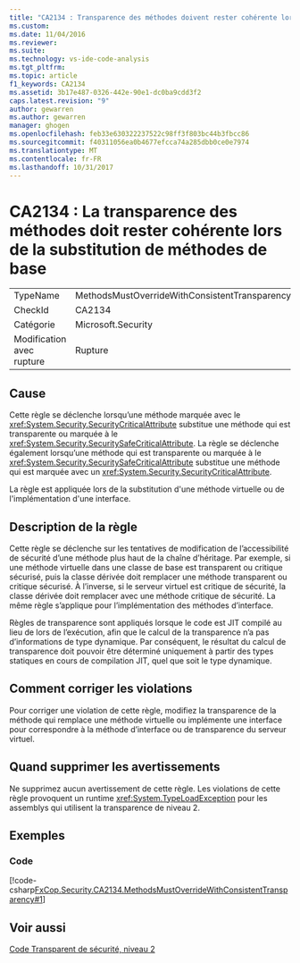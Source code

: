 ```yaml
---
title: "CA2134 : Transparence des méthodes doivent rester cohérente lors de la substitution de méthodes de base | Documents Microsoft"
ms.custom: 
ms.date: 11/04/2016
ms.reviewer: 
ms.suite: 
ms.technology: vs-ide-code-analysis
ms.tgt_pltfrm: 
ms.topic: article
f1_keywords: CA2134
ms.assetid: 3b17e487-0326-442e-90e1-dc0ba9cdd3f2
caps.latest.revision: "9"
author: gewarren
ms.author: gewarren
manager: ghogen
ms.openlocfilehash: feb33e630322237522c98ff3f803bc44b3fbcc86
ms.sourcegitcommit: f40311056ea0b4677efcca74a285dbb0ce0e7974
ms.translationtype: MT
ms.contentlocale: fr-FR
ms.lasthandoff: 10/31/2017
---
```

# <a name="ca2134-methods-must-keep-consistent-transparency-when-overriding-base-methods"></a>CA2134 : La transparence des méthodes doit rester cohérente lors de la substitution de méthodes de base
|||  
|-|-|  
|TypeName|MethodsMustOverrideWithConsistentTransparency|  
|CheckId|CA2134|  
|Catégorie|Microsoft.Security|  
|Modification avec rupture|Rupture|  
  
## <a name="cause"></a>Cause  
 Cette règle se déclenche lorsqu’une méthode marquée avec le <xref:System.Security.SecurityCriticalAttribute> substitue une méthode qui est transparente ou marquée à le <xref:System.Security.SecuritySafeCriticalAttribute>. La règle se déclenche également lorsqu’une méthode qui est transparente ou marquée à le <xref:System.Security.SecuritySafeCriticalAttribute> substitue une méthode qui est marquée avec un <xref:System.Security.SecurityCriticalAttribute>.  
  
 La règle est appliquée lors de la substitution d'une méthode virtuelle ou de l'implémentation d'une interface.  
  
## <a name="rule-description"></a>Description de la règle  
 Cette règle se déclenche sur les tentatives de modification de l’accessibilité de sécurité d’une méthode plus haut de la chaîne d’héritage. Par exemple, si une méthode virtuelle dans une classe de base est transparent ou critique sécurisé, puis la classe dérivée doit remplacer une méthode transparent ou critique sécurisé. À l’inverse, si le serveur virtuel est critique de sécurité, la classe dérivée doit remplacer avec une méthode critique de sécurité. La même règle s’applique pour l’implémentation des méthodes d’interface.  
  
 Règles de transparence sont appliqués lorsque le code est JIT compilé au lieu de lors de l’exécution, afin que le calcul de la transparence n’a pas d’informations de type dynamique. Par conséquent, le résultat du calcul de transparence doit pouvoir être déterminé uniquement à partir des types statiques en cours de compilation JIT, quel que soit le type dynamique.  
  
## <a name="how-to-fix-violations"></a>Comment corriger les violations  
 Pour corriger une violation de cette règle, modifiez la transparence de la méthode qui remplace une méthode virtuelle ou implémente une interface pour correspondre à la méthode d’interface ou de transparence du serveur virtuel.  
  
## <a name="when-to-suppress-warnings"></a>Quand supprimer les avertissements  
 Ne supprimez aucun avertissement de cette règle. Les violations de cette règle provoquent un runtime <xref:System.TypeLoadException> pour les assemblys qui utilisent la transparence de niveau 2.  
  
## <a name="examples"></a>Exemples  
  
### <a name="code"></a>Code  
 [!code-csharp[FxCop.Security.CA2134.MethodsMustOverrideWithConsistentTransparency#1](../code-quality/codesnippet/CSharp/ca2134-methods-must-keep-consistent-transparency-when-overriding-base-methods_1.cs)]  
  
## <a name="see-also"></a>Voir aussi  
 [Code Transparent de sécurité, niveau 2](http://msdn.microsoft.com/Library/4d05610a-0da6-4f08-acea-d54c9d6143c0)